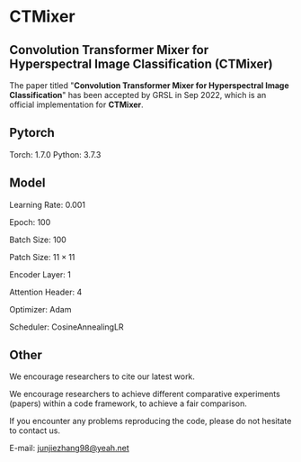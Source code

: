 # CTMixer

## Convolution Transformer Mixer for Hyperspectral Image Classification (CTMixer)
The paper titled "**Convolution Transformer Mixer for Hyperspectral Image Classification**" has been accepted by GRSL in Sep 2022, which is an official implementation for **CTMixer**.

## Pytorch
Torch: 1.7.0
Python: 3.7.3
 
## Model
Learning Rate: 0.001

Epoch: 100

Batch Size: 100

Patch Size: $11\times11$

Encoder Layer: 1

Attention Header: 4

Optimizer: Adam

Scheduler: CosineAnnealingLR


## Other

We encourage researchers to cite our latest work. 

We encourage researchers to achieve different comparative experiments (papers) within a code framework, to achieve a fair comparison.

If you encounter any problems reproducing the code, please do not hesitate to contact us.

E-mail: junjiezhang98@yeah.net
